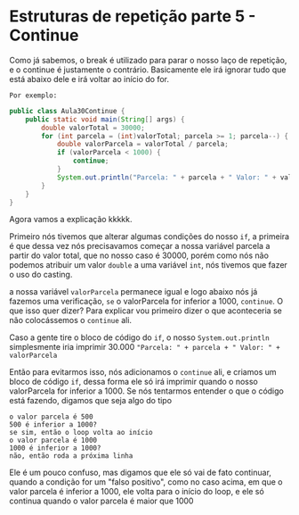# Estruturas de repetição parte 5 - Continue
Como já sabemos, o break é utilizado para parar o nosso laço de repetição, e o continue é justamente o contrário. 
Basicamente ele irá ignorar tudo que está abaixo dele e irá voltar ao início do for.

`Por exemplo:`
```java
public class Aula30Continue {
    public static void main(String[] args) {
        double valorTotal = 30000;
        for (int parcela = (int)valorTotal; parcela >= 1; parcela--) {
            double valorParcela = valorTotal / parcela;
            if (valorParcela < 1000) {
                continue;
            }
            System.out.println("Parcela: " + parcela + " Valor: " + valorParcela);
        }
    }
}
```
Agora vamos a explicação kkkkk.

Primeiro nós tivemos que alterar algumas condições do nosso `if`, a primeira é que dessa vez nós precisavamos começar
a nossa variável parcela a partir do valor total, que no nosso caso é 30000, porém como nós não podemos atribuir um
valor `double` a uma variável `int`, nós tivemos que fazer o uso do casting.

a nossa variável `valorParcela` permanece igual e logo abaixo nós já fazemos uma verificação, `se` o valorParcela for
inferior a 1000, `continue`. O que isso quer dizer? Para explicar vou primeiro dizer o que aconteceria se não
colocássemos o `continue` ali.

Caso a gente tire o bloco de código do `if`, o nosso `System.out.println` simplesmente iria imprimir 30.000
`"Parcela: " + parcela + " Valor: " + valorParcela`

Então para evitarmos isso, nós adicionamos o `continue` ali, e criamos um bloco de código  `if`, dessa forma ele
só irá imprimir quando o nosso valorParcela for inferior a 1000. Se nós tentarmos entender o que o código está fazendo,
digamos que seja algo do tipo
```text
o valor parcela é 500
500 é inferior a 1000?
se sim, então o loop volta ao início
o valor parcela é 1000
1000 é inferior a 1000?
não, então roda a próxima linha
```
Ele é um pouco confuso, mas digamos que ele só vai de fato continuar, quando a condição for um "falso positivo", como
no caso acima, em que o valor parcela é inferior a 1000, ele volta para o início do loop, e ele só continua quando o
valor parcela é maior que 1000